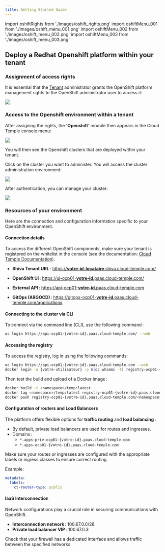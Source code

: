 ```yaml
---
title: Getting Started Guide
---
```

import oshiftRights from './images/oshift_rights.png'
import oshiftMenu_001 from './images/oshift_menu_001.png'
import oshiftMenu_002 from './images/oshift_menu_002.png'
import oshiftMenu_003 from './images/oshift_menu_003.png'

## Deploy a Redhat Openshift platform within your tenant

### Assignment of access rights

It is essential that the [Tenant](../console/iam/concepts.md#tenant) administrator grants the OpenShift platform management rights to the OpenShift administrator user to access it:

<img src={oshiftRights} />

### Access to the Openshift environment within a tenant

After assigning the rights, the '__Openshift__' module then appears in the Cloud Temple console menu:

<img src={oshiftMenu_001} />

You will then see the Openshift clusters that are deployed within your tenant.

Click on the cluster you want to administer. You will access the cluster administration environment:

<img src={oshiftMenu_002} />

After authentication, you can manage your cluster:

<img src={oshiftMenu_003} />

### Resources of your environment

Here are the connection and configuration information specific to your OpenShift environment.

#### Connection details

To access the different OpenShift components, make sure your tenant is registered on the whitelist in the console (see the documentation: [Cloud Temple Documentation](https://docs.cloud-temple.com/)).

- __Shiva Tenant URL__ :
  [https://__votre-id-locataire__.shiva.cloud-temple.com/](https://**votre-id-locataire**.shiva.cloud-temple.com/)

- __OpenShift UI__ :
  [https://ui-ocp01-__votre-id__.paas.cloud-temple.com/](https://ui-ocp01-**votre-id**.paas.cloud-temple.com/)

- __External API__ :
  [https://api-ocp01-__votre-id__.paas.cloud-temple.com](https://api-ocp01-**votre-id**.paas.cloud-temple.com)

- __GitOps (ARGOCD)__ :
  [https://gitops-ocp01-__votre-id__.paas.cloud-temple.com/applications](https://gitops-ocp01-**votre-id**.paas.cloud-temple.com/applications)

#### Connecting to the cluster via CLI

To connect via the command line (CLI), use the following command :

```bash
oc login https://api-ocp01-{votre-id}.paas.cloud-temple.com/ --web
```

#### Accessing the registry

To access the registry, log in using the following commands :

```bash
oc login https://api-ocp01-{votre-id}.paas.cloud-temple.com --web
docker login -u {votre-utilisateur} -p $(oc whoami -t) registry-ocp01-{votre-id}.paas.cloud-temple.com
```

Then test the build and upload of a Docker image :

```bash
docker build -t <namespace>/temp:latest .
docker tag <namespace>/temp:latest registry-ocp01-{votre-id}.paas.cloud-temple.com/<namespace>/temp:latest
docker push registry-ocp01-{votre-id}.paas.cloud-temple.com/<namespace>/temp:latest
```

#### Configuration of routers and Load Balancers

The platform offers flexible options for __traffic routing__ and __load balancing__ :

- By default, private load balancers are used for routes and ingresses.
- Domains :
  - `*.apps-priv-ocp01-{votre-id}.paas.cloud-temple.com`
  - `*.apps-ocp01-{votre-id}.paas.cloud-temple.com`

Make sure your routes or ingresses are configured with the appropriate labels or ingress classes to ensure correct routing.

Example :

```yaml
metadata:
  labels:
    ct-router-type: public
```

#### IaaS Interconnection

Network configurations play a crucial role in securing communications with OpenShift.

- __Interconnection network__ : 100.67.0.0/28
- __Private load balancer VIP__ : 100.67.0.3

Check that your firewall has a dedicated interface and allows traffic between the specified networks.
